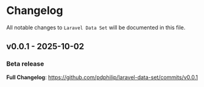 # Changelog

All notable changes to `Laravel Data Set` will be documented in this file.

## v0.0.1 - 2025-10-02

### Beta release

**Full Changelog**: https://github.com/pdphilip/laravel-data-set/commits/v0.0.1
